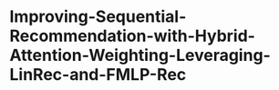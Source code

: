 # Improving-Sequential-Recommendation-with-Hybrid-Attention-Weighting-Leveraging-LinRec-and-FMLP-Rec